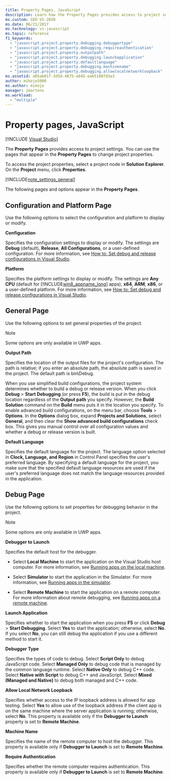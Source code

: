 ```yaml
---
title: Property Pages, JavaScript
description: Learn how the Property Pages provides access to project settings and how to use the pages that appear in the Property Pages to change project properties.
ms.custom: SEO-VS-2020
ms.date: 06/21/2017
ms.technology: vs-javascript
ms.topic: reference
f1_keywords:
  - "javascript.project.property.debugging.debuggertype"
  - "javascript.project.property.debugging.requireauthentication"
  - "javascript.project.property.outputpath"
  - "javascript.project.property.debugging.launchapplication"
  - "javascript.project.property.defaultlanguage"
  - "javascript.project.property.debugging.machinename"
  - "javascript.project.property.debugging.allowlocalnetworkloopback"
ms.assetid: a05ab01f-3d5d-4675-a845-eab51807d3a3
author: mikejo5000
ms.author: mikejo
manager: jmartens
ms.workload:
  - "multiple"
---
```

# Property pages, JavaScript

 [!INCLUDE [Visual Studio](~/includes/applies-to-version/vs-not-mac.md)]

The **Property Pages** provides access to project settings. You can use the pages that appear in the **Property Pages** to change project properties.

To access the project properties, select a project node in **Solution Explorer**. On the **Project** menu, click **Properties**.

[!INCLUDE[note_settings_general](../../data-tools/includes/note_settings_general_md.md)]

The following pages and options appear in the **Property Pages**.

## Configuration and Platform Page

Use the following options to select the configuration and platform to display or modify.

 **Configuration**

Specifies the configuration settings to display or modify. The settings are **Debug** (default), **Release**, **All Configurations**, or a user-defined configuration. For more information, see [How to: Set debug and release configurations in Visual Studio](../../debugger/how-to-set-debug-and-release-configurations.md).

 **Platform**

Specifies the platform settings to display or modify. The settings are **Any CPU** (default for [!INCLUDE[win8_appname_long](../../debugger/includes/win8_appname_long_md.md)] apps), **x64**, **ARM**, **x86**, or a user-defined platform. For more information, see [How to: Set debug and release configurations in Visual Studio](../../debugger/how-to-set-debug-and-release-configurations.md).

## General Page

Use the following options to set general properties of the project.

> [!NOTE]
> Some options are only available in UWP apps.

 **Output Path**

Specifies the location of the output files for the project's configuration. The path is relative; if you enter an absolute path, the absolute path is saved in the project. The default path is bin\Debug.

When you use simplified build configurations, the project system determines whether to build a debug or release version. When you click  **Debug** > **Start Debugging** (or press **F5**), the build is put in the debug location regardless of the **Output path** you specify. However, the **Build Solution** command on the **Build** menu puts it in the location you specify. To enable advanced build configurations, on the menu bar, choose **Tools** > **Options**. In the **Options** dialog box, expand **Projects and Solutions**, select **General**, and then clear the **Show advanced build configurations** check box. This gives you manual control over all configuration values and whether a debug or release version is built.

 **Default Language**

Specifies the default language for the project. The language option selected in **Clock, Language, and Region** in Control Panel specifies the user's preferred language. By specifying a default language for the project, you make sure that the specified default language resources are used if the user's preferred language does not match the language resources provided in the application.

## Debug Page

Use the following options to set properties for debugging behavior in the project.

> [!NOTE]
> Some options are only available in UWP apps.

 **Debugger to Launch**

Specifies the default host for the debugger.

- Select **Local Machine** to start the application on the Visual Studio host computer. For more information, see [Running apps on the local machine](../../debugger/start-a-debugging-session-for-a-store-app-in-visual-studio-vb-csharp-cpp-and-xaml.md).

- Select **Simulator** to start the application in the Simulator. For more information, see [Running apps in the simulator](../../debugger/run-windows-store-apps-in-the-simulator.md).

- Select **Remote Machine** to start the application on a remote computer. For more information about remote debugging, see [Running apps on a remote machine](../../debugger/run-windows-store-apps-on-a-remote-machine.md).

**Launch Application**

Specifies whether to start the application when you press **F5** or click **Debug** > **Start Debugging**. Select **Yes** to start the application; otherwise, select **No**. If you select **No**, you can still debug the application if you use a different method to start it.

**Debugger Type**

Specifies the types of code to debug. Select **Script Only** to debug JavaScript code. Select **Managed Only** to debug code that is managed by the common language runtime. Select **Native Only** to debug C++ code. Select **Native with Script** to debug C++ and JavaScript. Select **Mixed (Managed and Native)** to debug both managed and C++ code.

**Allow Local Network Loopback**

Specifies whether access to the IP loopback address is allowed for app testing. Select **Yes** to allow use of the loopback address if the client app is on the same machine where the server application is running; otherwise, select **No**. This property is available only if the **Debugger to Launch** property is set to **Remote Machine**.

**Machine Name**

Specifies the name of the remote computer to host the debugger. This property is available only if **Debugger to Launch** is set to **Remote Machine**.

**Require Authentication**

Specifies whether the remote computer requires authentication. This property is available only if **Debugger to Launch** is set to **Remote Machine**.
